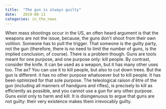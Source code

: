 ```yaml
---
title:  "The gun is always guilty"
date:   2019-08-11
categories: in_the_news
---
```

When mass shootings occur in the US, an often heard argument is that the weapons are not the issue, because, the guns don't shoot from their own volition. Someone has to pull the trigger. That someone is the guilty party, not the gun (therefore, there is no need to limit the number of guns, is the implied conclusion, of course). There is a problem though. Guns are tools meant for one purpose, and one purpose only: kill people. By contrast, consider the knife. It can be used as a weapon, but it has many other uses too. The ax? You can use it to kill people, but also to cut down trees. But the gun is different: it has no other purpose whatsoever but to kill people. It has been optimized for that sole purpose. The teleological raison d'être of the gun (including all manners of handguns and rifles), is precisely to kill as efficiently as possible, and you cannot use a gun for any other purpose. Guns exist only to harm and kill. It is disingenuous to argue that guns are not guilty: their very existence makes them irrevocably guilty.
